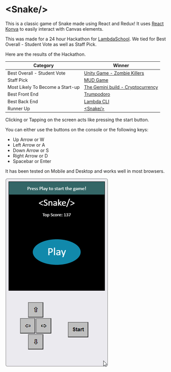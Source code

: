 # \<Snake/>

This is a classic game of Snake made using React and Redux!
It uses [React Konva](https://github.com/lavrton/react-konva) to easily interact with Canvas elements.

This was made for a 24 hour Hackathon for [LambdaSchool](https://lambdaschool.com/). We tied for Best Overall - Student Vote as well as Staff Pick.

Here are the results of the Hackathon.

| Category                         | Winner |
| -------------------------------- | ------ |
| Best Overall - Student Vote      | [Unity Game - Zombie Killers](https://github.com/Lambda-Unity-Hackathon/Unity-Hackathon-Project) |
| Staff Pick                       | [MUD Game](https://github.com/LS-Avengers/ls-avengers) |
| Most Likely To Become a Start-up | [The Gemini build - Cryptocurrency](https://github.com/Gemini-Hackathon) |
| Best Front End                   | [Trumpodoro](https://github.com/trumpodoro/trumpodoro) |
| Best Back End                    | [Lambda CLI](https://github.com/LSDECLI/LS-Hackathon-CLI-Project) |
| Runner Up                        | [\<Snake/>](https://github.com/React-Snake/React-Snake) |

Clicking or Tapping on the screen acts like pressing the start button.

You can either use the buttons on the console or the following keys:

  - Up Arrow or W
  - Left Arrow or A
  - Down Arrow or S
  - Right Arrow or D
  - Spacebar or Enter

It has been tested on Mobile and Desktop and works well in most browsers.

![demo](demo.gif?raw=true "Demo")
